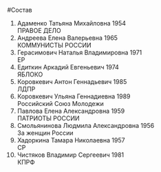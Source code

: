 #Состав
1. Адаменко Татьяна Михайловна 1954   
    ПРАВОЕ ДЕЛО
2. Андреева Елена Валерьевна 1965   
    КОММУНИСТЫ РОССИИ
3. Герасимович Наталья Владимировна 1971   
    ЕР
4. Едиткин Аркадий Евгеньевич 1974   
    ЯБЛОКО
5. Коровкевич Антон Геннадьевич 1985   
    ЛДПР
6. Коровкевич Ульяна Геннадиевна 1989   
    Российский Союз Молодежи
7. Павлова Елена Александровна 1959   
    ПАТРИОТЫ РОССИИ
8. Смольянинова Людмила Александровна 1956   
    За женщин России
9. Хадоркина Тамара Николаевна 1957   
    СР
10. Чистяков Владимир Сергеевич 1981   
    КПРФ
